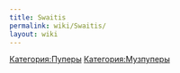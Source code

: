 ```yaml
---
title: Swaitis
permalink: wiki/Swaitis/
layout: wiki
---
```


[Категория:Пуперы](Категория:Пуперы "wikilink")
[Категория:Музпуперы](Категория:Музпуперы "wikilink")
